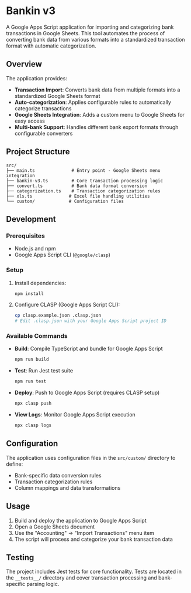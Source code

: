 # Bankin v3

A Google Apps Script application for importing and categorizing bank transactions in Google Sheets. This tool automates the process of converting bank data from various formats into a standardized transaction format with automatic categorization.

## Overview

The application provides:
- **Transaction Import**: Converts bank data from multiple formats into a standardized Google Sheets format
- **Auto-categorization**: Applies configurable rules to automatically categorize transactions
- **Google Sheets Integration**: Adds a custom menu to Google Sheets for easy access
- **Multi-bank Support**: Handles different bank export formats through configurable converters

## Project Structure

```
src/
├── main.ts              # Entry point - Google Sheets menu integration
├── bankin-v3.ts         # Core transaction processing logic
├── convert.ts           # Bank data format conversion
├── categorization.ts    # Transaction categorization rules
├── xls.ts              # Excel file handling utilities
└── custom/             # Configuration files
```

## Development

### Prerequisites
- Node.js and npm
- Google Apps Script CLI (`@google/clasp`)

### Setup

1. Install dependencies:
   ```bash
   npm install
   ```

2. Configure CLASP (Google Apps Script CLI):
   ```bash
   cp clasp.example.json .clasp.json
   # Edit .clasp.json with your Google Apps Script project ID
   ```

### Available Commands

- **Build**: Compile TypeScript and bundle for Google Apps Script
  ```bash
  npm run build
  ```

- **Test**: Run Jest test suite
  ```bash
  npm run test
  ```

- **Deploy**: Push to Google Apps Script (requires CLASP setup)
  ```bash
  npx clasp push
  ```

- **View Logs**: Monitor Google Apps Script execution
  ```bash
  npx clasp logs
  ```

## Configuration

The application uses configuration files in the `src/custom/` directory to define:
- Bank-specific data conversion rules
- Transaction categorization rules
- Column mappings and data transformations

## Usage

1. Build and deploy the application to Google Apps Script
2. Open a Google Sheets document
3. Use the "Accounting" → "Import Transactions" menu item
4. The script will process and categorize your bank transaction data

## Testing

The project includes Jest tests for core functionality. Tests are located in the `__tests__/` directory and cover transaction processing and bank-specific parsing logic.